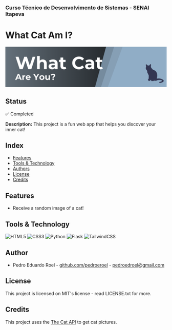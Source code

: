 ### Curso Técnico de Desenvolvimento de Sistemas - SENAI Itapeva

# What Cat Am I?

![Brand Image](/img/brand.png)

## Status

✅ Completed

**Description:**
This project is a fun web app that helps you discover your inner cat!

## Index
* [Features](#features)
* [Tools & Technology](#tools--technology)
* [Authors](#authors)
* [License](#license)
* [Credits](#credits)

## Features
 - Receive a random image of a cat!

## Tools & Technology

![HTML5](https://img.shields.io/badge/HTML5-E34F26?style=for-the-badge&logo=html5&logoColor=white)
![CSS3](https://img.shields.io/badge/CSS3-1572B6?style=for-the-badge&logo=css3&logoColor=white)
![Python](https://img.shields.io/badge/Python-FFD43B?style=for-the-badge&logo=python&logoColor=blue)
![Flask](https://img.shields.io/badge/Flask-222222?style=for-the-badge&logo=flask&logoColor=white)
![TailwindCSS](https://img.shields.io/badge/Tailwind_CSS-38B2AC?style=for-the-badge&logo=tailwind-css&logoColor=white)

## Author

- Pedro Eduardo Roel - [github.com/pedroeroel](https://github.com/pedroeroel) - pedroedroel@gmail.com

## License

This project is licensed on MIT's license - read LICENSE.txt for more.

## Credits

This project uses the [The Cat API](https://thecatapi.com/) to get cat pictures.